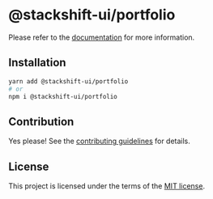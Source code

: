 # @stackshift-ui/portfolio

Please refer to the [documentation](https://stackshift-ui.webriq.com/docs/components/portfolio) for more information.

## Installation

```sh
yarn add @stackshift-ui/portfolio
# or
npm i @stackshift-ui/portfolio
```

## Contribution

Yes please! See the
[contributing guidelines](https://github.com/stackshift-ui/components/master/CONTRIBUTING.md)
for details.

## License

This project is licensed under the terms of the
[MIT license](https://github.com/stackshift-ui/components/master/LICENSE).
